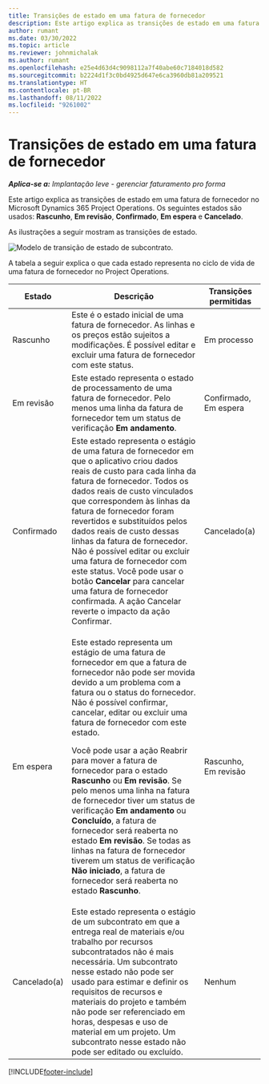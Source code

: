 ```yaml
---
title: Transições de estado em uma fatura de fornecedor
description: Este artigo explica as transições de estado em uma fatura de fornecedor no Microsoft Dynamics 365 Project Operations.
author: rumant
ms.date: 03/30/2022
ms.topic: article
ms.reviewer: johnmichalak
ms.author: rumant
ms.openlocfilehash: e25e4d63d4c9098112a7f40abe60c7184018d582
ms.sourcegitcommit: b2224d1f3c0bd4925d647e6ca3960db81a209521
ms.translationtype: HT
ms.contentlocale: pt-BR
ms.lasthandoff: 08/11/2022
ms.locfileid: "9261002"
---
```

# <a name="state-transitions-on-a-vendor-invoice"></a>Transições de estado em uma fatura de fornecedor

_**Aplica-se a:** Implantação leve - gerenciar faturamento pro forma_

Este artigo explica as transições de estado em uma fatura de fornecedor no Microsoft Dynamics 365 Project Operations. Os seguintes estados são usados: **Rascunho**, **Em revisão**, **Confirmado**, **Em espera** e **Cancelado**.

As ilustrações a seguir mostram as transições de estado.

![Modelo de transição de estado de subcontrato.](../media/VI_State_Model.jpg)

A tabela a seguir explica o que cada estado representa no ciclo de vida de uma fatura de fornecedor no Project Operations.

| Estado | Descrição | Transições permitidas |
| --- | --- | --- |
| Rascunho | Este é o estado inicial de uma fatura de fornecedor. As linhas e os preços estão sujeitos a modificações. É possível editar e excluir uma fatura de fornecedor com este status. | Em processo |
| Em revisão | Este estado representa o estado de processamento de uma fatura de fornecedor. Pelo menos uma linha da fatura de fornecedor tem um status de verificação **Em andamento**. | Confirmado, Em espera |
| Confirmado | Este estado representa o estágio de uma fatura de fornecedor em que o aplicativo criou dados reais de custo para cada linha da fatura de fornecedor. Todos os dados reais de custo vinculados que correspondem às linhas da fatura de fornecedor foram revertidos e substituídos pelos dados reais de custo dessas linhas da fatura de fornecedor. Não é possível editar ou excluir uma fatura de fornecedor com este status. Você pode usar o botão **Cancelar** para cancelar uma fatura de fornecedor confirmada. A ação Cancelar reverte o impacto da ação Confirmar. | Cancelado(a) |
| Em espera | <p>Este estado representa um estágio de uma fatura de fornecedor em que a fatura de fornecedor não pode ser movida devido a um problema com a fatura ou o status do fornecedor. Não é possível confirmar, cancelar, editar ou excluir uma fatura de fornecedor com este estado.</p><p>Você pode usar a ação Reabrir para mover a fatura de fornecedor para o estado **Rascunho** ou **Em revisão**. Se pelo menos uma linha na fatura de fornecedor tiver um status de verificação **Em andamento** ou **Concluído**, a fatura de fornecedor será reaberta no estado **Em revisão**. Se todas as linhas na fatura de fornecedor tiverem um status de verificação **Não iniciado**, a fatura de fornecedor será reaberta no estado **Rascunho**.</p> | Rascunho, Em revisão |
| Cancelado(a) | Este estado representa o estágio de um subcontrato em que a entrega real de materiais e/ou trabalho por recursos subcontratados não é mais necessária. Um subcontrato nesse estado não pode ser usado para estimar e definir os requisitos de recursos e materiais do projeto e também não pode ser referenciado em horas, despesas e uso de material em um projeto. Um subcontrato nesse estado não pode ser editado ou excluído. | Nenhum |

[!INCLUDE[footer-include](../../includes/footer-banner.md)]
